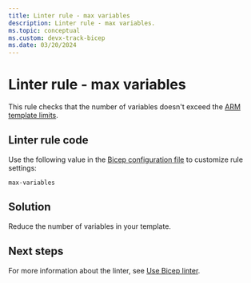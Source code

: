 ```yaml
---
title: Linter rule - max variables
description: Linter rule - max variables.
ms.topic: conceptual
ms.custom: devx-track-bicep
ms.date: 03/20/2024
---
```


# Linter rule - max variables

This rule checks that the number of variables doesn't exceed the [ARM template limits](../templates/best-practices.md#template-limits).

## Linter rule code

Use the following value in the [Bicep configuration file](bicep-config-linter.md) to customize rule settings:

`max-variables`

## Solution

Reduce the number of variables in your template.

## Next steps

For more information about the linter, see [Use Bicep linter](./linter.md).
